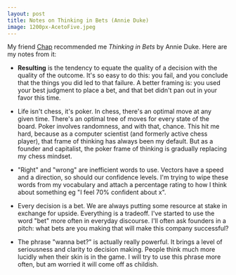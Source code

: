 ```yaml
---
layout: post
title: Notes on Thinking in Bets (Annie Duke)
image: 1200px-AcetoFive.jpeg
---
```


My friend [Chap](https://twitter.com/chapmansnowden?lang=en) recommended me *Thinking in Bets* by Annie Duke. Here are my notes from it:

* __Resulting__ is the tendency to equate the quality of a decision with the quality of the outcome. It's so easy to do this: you fail, and you conclude that the things you did led to that failure. A better framing is: you used your best judgment to place a bet, and that bet didn't pan out in your favor this time. 

* Life isn't chess, it's poker. In chess, there's an optimal move at any given time. There's an optimal tree of moves for every state of the board. Poker involves randomness, and with that, chance. This hit me hard, because as a computer scientist (and formerly active chess player), that frame of thinking has always been my default. But as a founder and capitalist, the poker frame of thinking is gradually replacing my chess mindset.

* "Right" and "wrong" are inefficient words to use. Vectors have a speed and a direction, so should our confidence levels. I'm trying to wipe these words from my vocabulary and attach a percentage rating to how I think about something eg "I feel 70% confident about x".

* Every decision is a bet. We are always putting some resource at stake in exchange for upside. Everything is a tradeoff. I've started to use the word "bet" more often in everyday discourse. I'll often ask founders in a pitch: what bets are you making that will make this company successful? 

* The phrase "wanna bet?" is actually really powerful. It brings a level of seriousness and clarity to decision making. People think much more lucidly when their skin is in the game. I will try to use this phrase more often, but am worried it will come off as childish.





